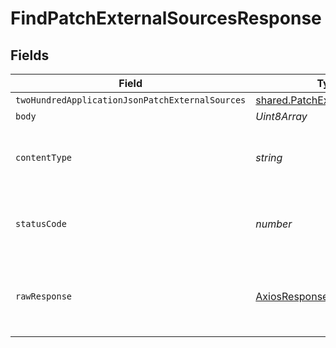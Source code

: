 # FindPatchExternalSourcesResponse


## Fields

| Field                                                                               | Type                                                                                | Required                                                                            | Description                                                                         |
| ----------------------------------------------------------------------------------- | ----------------------------------------------------------------------------------- | ----------------------------------------------------------------------------------- | ----------------------------------------------------------------------------------- |
| `twoHundredApplicationJsonPatchExternalSources`                                     | [shared.PatchExternalSources](../../../sdk/models/shared/patchexternalsources.md)[] | :heavy_minus_sign:                                                                  | OK                                                                                  |
| `body`                                                                              | *Uint8Array*                                                                        | :heavy_minus_sign:                                                                  | N/A                                                                                 |
| `contentType`                                                                       | *string*                                                                            | :heavy_check_mark:                                                                  | HTTP response content type for this operation                                       |
| `statusCode`                                                                        | *number*                                                                            | :heavy_check_mark:                                                                  | HTTP response status code for this operation                                        |
| `rawResponse`                                                                       | [AxiosResponse](https://axios-http.com/docs/res_schema)                             | :heavy_check_mark:                                                                  | Raw HTTP response; suitable for custom response parsing                             |